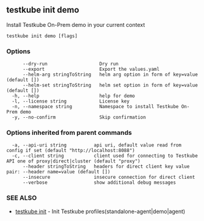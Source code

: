 
<head>
  <meta name="og:type" content="reference-doc" />
</head>

## testkube init demo

Install Testkube On-Prem demo in your current context

```
testkube init demo [flags]
```

### Options

```
      --dry-run                   Dry run
      --export                    Export the values.yaml
      --helm-arg stringToString   helm arg option in form of key=value (default [])
      --helm-set stringToString   helm set option in form of key=value (default [])
  -h, --help                      help for demo
  -l, --license string            License key
  -n, --namespace string          Namespace to install Testkube On-Prem demo
  -y, --no-confirm                Skip confirmation
```

### Options inherited from parent commands

```
  -a, --api-uri string          api uri, default value read from config if set (default "http://localhost:8088")
  -c, --client string           client used for connecting to Testkube API one of proxy|direct|cluster (default "proxy")
      --header stringToString   headers for direct client key value pair: --header name=value (default [])
      --insecure                insecure connection for direct client
      --verbose                 show additional debug messages
```

### SEE ALSO

* [testkube init](testkube_init.md)	 - Init Testkube profiles(standalone-agent|demo|agent)

